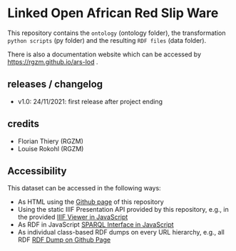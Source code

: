 # Linked Open African Red Slip Ware 
                           
This repository contains the `ontology` (ontology folder), the transformation `python scripts` (py folder) and the resulting `RDF files` (data folder).
                                                               
There is also a documentation website which can be accessed by <https://rgzm.github.io/ars-lod> .
                
## releases / changelog  
 
-   v1.0: 24/11/2021: first release after project ending

## credits

-   Florian Thiery (RGZM)
-   Louise Rokohl (RGZM)

## Accessibility 

This dataset can be accessed in the following ways:
* As HTML using the [Github page](https://RGZM.github.io/ars-lod/) of this repository
* Using the static IIIF Presentation API provided by this repository, e.g., in the provided [IIIF Viewer in JavaScript](https://RGZM.github.io/ars-lod/iiif/)
* As RDF in JavaScript [SPARQL Interface in JavaScript](https://RGZM.github.io/ars-lod/sparql.html)
* As individual class-based RDF dumps on every URL hierarchy, e.g., all RDF [RDF Dump on Github Page](https://RGZM.github.io/ars-lod/index.ttl)
